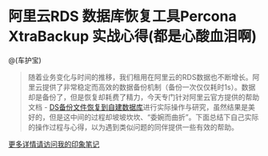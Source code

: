 阿里云RDS 数据库恢复工具Percona XtraBackup 实战心得(都是心酸血泪啊)
===

@(车护宝)

> 随着业务变化与时间的推移，我们租用在阿里云的RDS数据也不断增长。阿里云提供了非常稳定而高效的数据备份机制（备份一次仅仅耗时1s）。数据却是备份了，但是恢复却耗费了精力，今天专门针对阿里云官方提供的帮助文档 - [DS备份文件恢复到自建数据库](http://help.aliyun.com/knowledge_detail/5973700.html?spm=5176.788314901.3.1.cJEBu8)进行实际操作与研究，虽然结果是美好的，但是这中间的过程却坡坡坎坎、“委婉而曲折”。下面总结下自己实际的操作过程与心得，以为遇到类似问题的同伴提供一些有效的帮助。


[更多详情请访问我的印象笔记](https://app.yinxiang.com/shard/s5/nl/5189175/75fab3c9-de81-4012-bc3c-27ba2c792653/)
